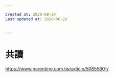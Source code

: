 ```yaml
---

Created at: 2020-08-29
Last updated at: 2020-08-29


---
```


# 共讀


<https://www.parenting.com.tw/article/5085580-/>

